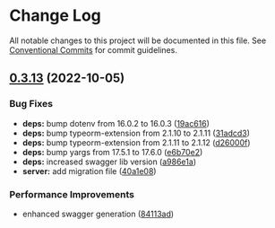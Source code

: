 # Change Log

All notable changes to this project will be documented in this file.
See [Conventional Commits](https://conventionalcommits.org) for commit guidelines.

## [0.3.13](https://github.com/Tada5hi/authelion/compare/@authelion/server@0.3.12...@authelion/server@0.3.13) (2022-10-05)


### Bug Fixes

* **deps:** bump dotenv from 16.0.2 to 16.0.3 ([19ac616](https://github.com/Tada5hi/authelion/commit/19ac6162d463bf70a5b39ddfc606f09c78bf8692))
* **deps:** bump typeorm-extension from 2.1.10 to 2.1.11 ([31adcd3](https://github.com/Tada5hi/authelion/commit/31adcd30d6aa06512374c8e87b1f5e3e6674209b))
* **deps:** bump typeorm-extension from 2.1.11 to 2.1.12 ([d26000f](https://github.com/Tada5hi/authelion/commit/d26000f7242283259bb63a8b3b44c43194014199))
* **deps:** bump yargs from 17.5.1 to 17.6.0 ([e6b70e2](https://github.com/Tada5hi/authelion/commit/e6b70e218b5bbb685e59eaad1ecc093d5484c0cb))
* **deps:** increased swagger lib version ([a986e1a](https://github.com/Tada5hi/authelion/commit/a986e1a2b387bb6f30d42578ac8a98182493127d))
* **server:** add migration file ([40a1e08](https://github.com/Tada5hi/authelion/commit/40a1e08c87b527d6bf046c0d55a6b408f5e5b72b))


### Performance Improvements

* enhanced swagger generation ([84113ad](https://github.com/Tada5hi/authelion/commit/84113ad10c3c1a8164772216cf455cf7700e46bf))
